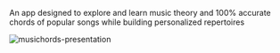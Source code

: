 An app designed to explore and learn music theory and 100% accurate chords of popular songs while building personalized repertoires

![musichords-presentation](https://github.com/user-attachments/assets/fbd5cb81-65cd-418b-b496-a6561d863971)
